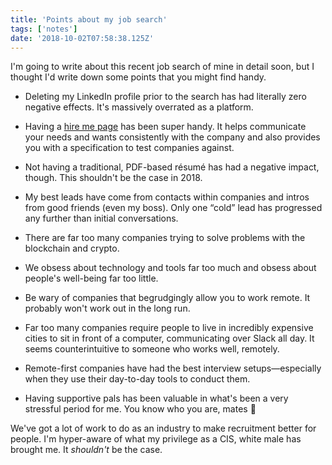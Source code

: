 ```yaml
---
title: 'Points about my job search'
tags: ['notes']
date: '2018-10-02T07:58:38.125Z'
---
```

I'm going to write about this recent job search of mine in detail soon, but I thought I'd write down some points that you might find handy.

- Deleting my LinkedIn profile prior to the search has had literally zero negative effects. It's massively overrated as a platform.

- Having a [hire me page](/hire-me) has been super handy. It helps communicate your needs and wants consistently with the company and also provides you with a specification to test companies against. 

- Not having a traditional, PDF-based résumé has had a negative impact, though. This shouldn't be the case in 2018.

- My best leads have come from contacts within companies and intros from good friends (even my boss). Only one “cold” lead has progressed any further than initial conversations.

- There are far too many companies trying to solve problems with the blockchain and crypto.

- We obsess about technology and tools far too much and obsess about people's well-being far too little.

- Be wary of companies that begrudgingly allow you to work remote. It probably won't work out in the long run.

- Far too many companies require people to live in incredibly expensive cities to sit in front of a computer, communicating over Slack all day. It seems counterintuitive to someone who works well, remotely.

- Remote-first companies have had the best interview setups—especially when they use their day-to-day tools to conduct them.

- Having supportive pals has been valuable in what's been a very stressful period for me. You know who you are, mates 💖


We've got a lot of work to do as an industry to make recruitment better for people. I'm hyper-aware of what my privilege as a CIS, white male has brought me. It _shouldn't_ be the case.

